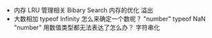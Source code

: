 - 内存
  LRU 管理相关
  Bibary Search 内存的优化
  溢出
- 大数相加
  typeof Infinity  怎么来确定一个数呢？
  "number"
  typeof NaN
  "number"
  用数值类型都无法表达了怎么办？
  字符串化